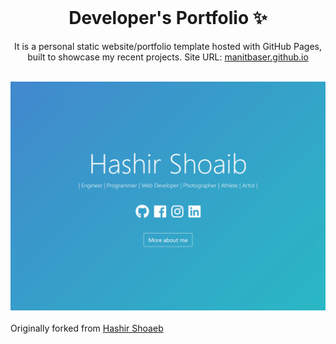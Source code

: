 <!-- PROJECT LOGO -->
<br />
<p align="center">
  <h1 align="center">Developer's Portfolio ✨</h1>

  <p align="center">
    It is a personal static website/portfolio template hosted with GitHub Pages, built to showcase my recent projects. Site URL: 
    <a href="https://manitbaser.github.io">manitbaser.github.io</a>
    <br />
    <br />
  </p>
</p>


[![Site preview](/public/social-image.png)](https://manitbaser.github.io/)
<br><br>
Originally forked from <a href="https://github.com/hashirshoaeb/home">Hashir Shoaeb</a>